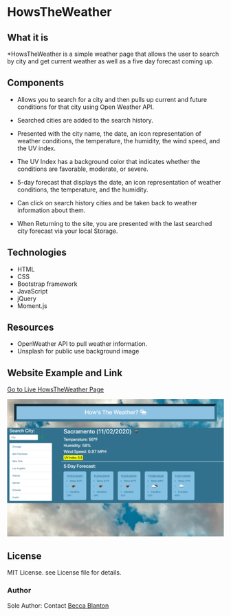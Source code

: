 # HowsTheWeather

## What it is

*HowsTheWeather is a simple weather page that allows the user to search by city and get current weather as well as a five day forecast coming up.

## Components

* Allows you to search for a city and then pulls up current and future conditions for that city using Open Weather API.

* Searched cities are added to the search history.

* Presented with the city name, the date, an icon representation of weather conditions, the temperature, the humidity, the wind speed, and the UV index.

* The UV Index has a background color that indicates whether the conditions are favorable, moderate, or severe.

* 5-day forecast that displays the date, an icon representation of weather conditions, the temperature, and the humidity.

* Can click on search history cities and be taken back to weather information about them.

* When Returning to the site, you are presented with the last searched city forecast via your local Storage.

## Technologies

* HTML
* CSS
* Bootstrap framework
* JavaScript
* jQuery
* Moment.js

## Resources

* OpenWeather API to pull weather information.
* Unsplash for public use background image

## Website Example and Link

[Go to Live HowsTheWeather Page](https://beccablanton.github.io/HowsTheWeather/)

![Website snapshot](docs/howstheweatherwebsite.png)

## License

MIT License. see License file for details.

### Author

Sole Author: Contact [Becca Blanton](https://beccablanton.github.io/)
